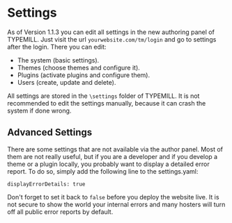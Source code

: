# Settings

As of Version 1.1.3 you can edit all settings in the new authoring panel of TYPEMILL. Just visit the url `yourwebsite.com/tm/login` and go to settings after the login. There you can edit:

* The system (basic settings).
* Themes (choose themes and configure it).
* Plugins (activate plugins and configure them).
* Users (create, update and delete).

All settings are stored in the `\settings` folder of TYPEMILL. It is not recommended to edit the settings manually, because it can crash the system if done wrong.

## Advanced Settings

There are some settings that are not available via the author panel. Most of them are not really useful, but if you are a developer and if you develop a theme or a plugin locally, you probably want to display a detailed error report. To do so, simply add the following line to the settings.yaml: 

````
displayErrorDetails: true
````

Don't forget to set it back to `false` before you deploy the website live. It is not secure to show the world your internal errors and many hosters will turn off all public error reports by default.

